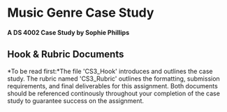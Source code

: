 # Music Genre Case Study
#### A DS 4002 Case Study by Sophie Phillips
## Hook & Rubric Documents
*To be read first:*The file 'CS3_Hook' introduces and outlines the case study. 
The rubric named 'CS3_Rubric' outlines the formatting, submission requirements, and final deliverables for this assignment. Both documents should be referenced continously throughout your completion of the case study to guarantee success on the assignment.
